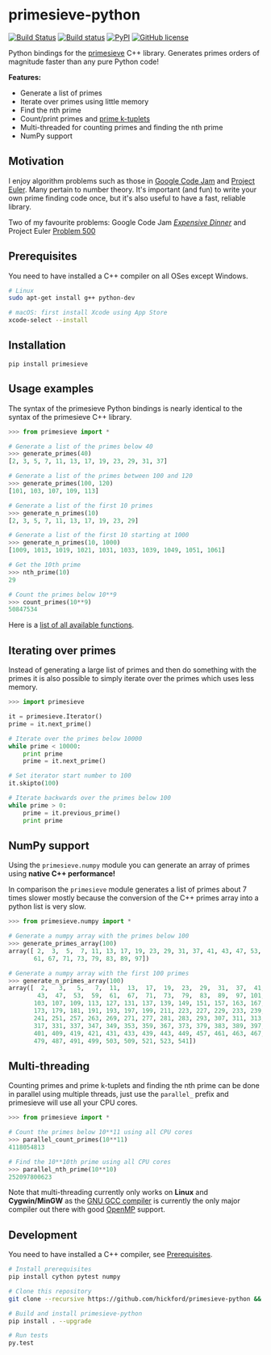 primesieve-python
=================
[![Build Status](https://travis-ci.org/hickford/primesieve-python.svg?branch=master)](https://travis-ci.org/hickford/primesieve-python) [![Build status](https://ci.appveyor.com/api/projects/status/4chekgdj7bqx4ivt/branch/master?svg=true)](https://ci.appveyor.com/project/hickford/primesieve-python/branch/master) [![PyPI](https://img.shields.io/pypi/v/primesieve.svg)](https://pypi.python.org/pypi/primesieve) [![GitHub license](https://img.shields.io/badge/license-MIT-blue.svg)](https://github.com/hickford/primesieve-python/blob/master/LICENSE)


Python bindings for the [primesieve](http://primesieve.org/) C++
library. Generates primes orders of magnitude faster than any pure
Python code!

**Features:**

* Generate a list of primes
* Iterate over primes using little memory
* Find the nth prime
* Count/print primes and [prime k-tuplets](https://en.wikipedia.org/wiki/Prime_k-tuple)
* Multi-threaded for counting primes and finding the nth prime
* NumPy support

Motivation
----------

I enjoy algorithm problems such as those in
[Google Code Jam](https://code.google.com/codejam) and
[Project Euler](https://projecteuler.net/). Many pertain to number
theory. It's important (and fun) to write your own prime finding code
once, but it's also useful to have a fast, reliable library.

Two of my favourite problems: Google Code Jam [*Expensive Dinner*](https://code.google.com/codejam/contest/dashboard?c=1150486#s=p2) and Project Euler [Problem 500](https://projecteuler.net/problem=500)

Prerequisites
------------
You need to have installed a C++ compiler on all OSes except Windows.

```bash
# Linux
sudo apt-get install g++ python-dev

# macOS: first install Xcode using App Store
xcode-select --install
```

Installation
------------
```
pip install primesieve
````

Usage examples
--------------

The syntax of the primesieve Python bindings is nearly identical to the
syntax of the primesieve C++ library.

```Python
>>> from primesieve import *

# Generate a list of the primes below 40
>>> generate_primes(40)
[2, 3, 5, 7, 11, 13, 17, 19, 23, 29, 31, 37]

# Generate a list of the primes between 100 and 120
>>> generate_primes(100, 120)
[101, 103, 107, 109, 113]

# Generate a list of the first 10 primes
>>> generate_n_primes(10)
[2, 3, 5, 7, 11, 13, 17, 19, 23, 29]

# Generate a list of the first 10 starting at 1000
>>> generate_n_primes(10, 1000)
[1009, 1013, 1019, 1021, 1031, 1033, 1039, 1049, 1051, 1061]

# Get the 10th prime
>>> nth_prime(10)
29

# Count the primes below 10**9
>>> count_primes(10**9)
50847534
```

Here is a [list of all available functions](primesieve/cpp_primesieve.pxd).

Iterating over primes
---------------------

Instead of generating a large list of primes and then do something
with the primes it is also possible to simply iterate over the primes
which uses less memory.

```Python
>>> import primesieve

it = primesieve.Iterator()
prime = it.next_prime()

# Iterate over the primes below 10000
while prime < 10000:
    print prime
    prime = it.next_prime()

# Set iterator start number to 100
it.skipto(100)

# Iterate backwards over the primes below 100
while prime > 0:
    prime = it.previous_prime()
    print prime
```

NumPy support
-------------
Using the ```primesieve.numpy``` module you can generate an array of
primes using **native C++ performance!**

In comparison the ```primesieve``` module generates a list of primes
about 7 times slower mostly because the conversion of the C++ primes
array into a python list is very slow.

```Python
>>> from primesieve.numpy import *

# Generate a numpy array with the primes below 100
>>> generate_primes_array(100)
array([ 2,  3,  5,  7, 11, 13, 17, 19, 23, 29, 31, 37, 41, 43, 47, 53, 59,
       61, 67, 71, 73, 79, 83, 89, 97])

# Generate a numpy array with the first 100 primes
>>> generate_n_primes_array(100)
array([  2,   3,   5,   7,  11,  13,  17,  19,  23,  29,  31,  37,  41,
        43,  47,  53,  59,  61,  67,  71,  73,  79,  83,  89,  97, 101,
       103, 107, 109, 113, 127, 131, 137, 139, 149, 151, 157, 163, 167,
       173, 179, 181, 191, 193, 197, 199, 211, 223, 227, 229, 233, 239,
       241, 251, 257, 263, 269, 271, 277, 281, 283, 293, 307, 311, 313,
       317, 331, 337, 347, 349, 353, 359, 367, 373, 379, 383, 389, 397,
       401, 409, 419, 421, 431, 433, 439, 443, 449, 457, 461, 463, 467,
       479, 487, 491, 499, 503, 509, 521, 523, 541])
```

Multi-threading
---------------

Counting primes and prime k-tuplets and finding the nth prime can be
done in parallel using multiple threads, just use the ```parallel_```
prefix and primesieve will use all your CPU cores.

```Python
>>> from primesieve import *

# Count the primes below 10**11 using all CPU cores
>>> parallel_count_primes(10**11)
4118054813

# Find the 10**10th prime using all CPU cores
>>> parallel_nth_prime(10**10)
252097800623
```

Note that multi-threading currently only works on **Linux** and
**Cygwin/MinGW** as the [GNU GCC compiler](https://gcc.gnu.org/)
is currently the only major compiler out there with good
[OpenMP](https://en.wikipedia.org/wiki/OpenMP) support.

Development
-----------

You need to have installed a C++ compiler, see [Prerequisites](#prerequisites).

```bash
# Install prerequisites
pip install cython pytest numpy

# Clone this repository
git clone --recursive https://github.com/hickford/primesieve-python && cd primesieve-python

# Build and install primesieve-python
pip install . --upgrade

# Run tests
py.test
```
